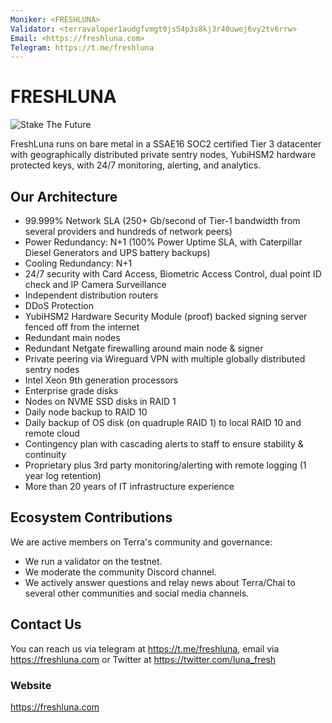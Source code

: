 ```yaml
---
Moniker: <FRESHLUNA>
Validator: <terravaloper1audgfvmgt0js54p3s8kj3r40uwej6vy2tv6rrw>
Email: <https://freshluna.com>
Telegram: https://t.me/freshluna
---
```


# FRESHLUNA
![Stake The Future](https://github.com/trustwallet/assets/blob/master/blockchains/terra/validators/assets/terravaloper1audgfvmgt0js54p3s8kj3r40uwej6vy2tv6rrw/logo.png?raw=true)

FreshLuna runs on bare metal in a SSAE16 SOC2 certified Tier 3 datacenter with geographically distributed private sentry nodes, YubiHSM2 hardware protected keys, with 24/7 monitoring, alerting, and analytics.

## Our Architecture

- 99.999% Network SLA (250+ Gb/second of Tier-1 bandwidth from several providers and hundreds of network peers)
- Power Redundancy: N+1 (100% Power Uptime SLA, with Caterpillar Diesel Generators and UPS battery backups)
- Cooling Redundancy: N+1
- 24/7 security with Card Access, Biometric Access Control, dual point ID check and IP Camera Surveillance
- Independent distribution routers
- DDoS Protection 
- YubiHSM2 Hardware Security Module (proof) backed signing server fenced off from the internet
- Redundant main nodes
- Redundant Netgate firewalling around main node & signer
- Private peering via Wireguard VPN with multiple globally distributed sentry nodes
- Intel Xeon 9th generation processors
- Enterprise grade disks
- Nodes on NVME SSD disks in RAID 1
- Daily node backup to RAID 10
- Daily backup of OS disk (on quadruple RAID 1) to local RAID 10 and remote cloud
- Contingency plan with cascading alerts to staff to ensure stability & continuity
- Proprietary plus 3rd party monitoring/alerting with remote logging (1 year log retention)
- More than 20 years of IT infrastructure experience

## Ecosystem Contributions

We are active members on Terra's community and governance:

- We run a validator on the testnet.
- We moderate the community Discord channel.
- We actively answer questions and relay news about Terra/Chai to several other communities and social media channels.

## Contact Us

You can reach us via telegram at https://t.me/freshluna, email via https://freshluna.com or Twitter at https://twitter.com/luna_fresh

### Website

https://freshluna.com

